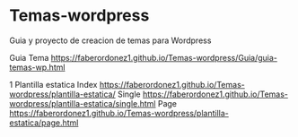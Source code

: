 # Temas-wordpress
Guia y proyecto de creacion de temas para Wordpress

Guia Tema
https://faberordonez1.github.io/Temas-wordpress/Guia/guia-temas-wp.html


1 Plantilla estatica
Index https://faberordonez1.github.io/Temas-wordpress/plantilla-estatica/
Single https://faberordonez1.github.io/Temas-wordpress/plantilla-estatica/single.html
Page https://faberordonez1.github.io/Temas-wordpress/plantilla-estatica/page.html
